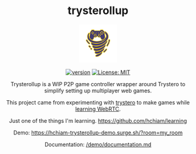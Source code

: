 <div align="center">

# trysterollup

<img src="trysterollup.png" height="100">

[![version](https://img.shields.io/npm/v/trysterollup.svg?style=flat-square&color=423a73)](https://www.npmjs.com/package/trysterollup) [![License: MIT](https://img.shields.io/badge/License-MIT-f5d20d.svg?style=flat-square)](https://github.com/hchiam/trysterollup/blob/main/LICENSE)

Trysterollup is a WIP P2P game controller wrapper around Trystero to simplify setting up multiplayer web games.

This project came from experimenting with [trystero](https://github.com/dmotz/trystero) to make games while [learning WebRTC](https://github.com/hchiam/learning-webrtc).

Just one of the things I'm learning. https://github.com/hchiam/learning

Demo: https://hchiam-trysterollup-demo.surge.sh/?room=my_room

Documentation: [/demo/documentation.md](https://github.com/hchiam/trysterollup/blob/main/demo/documentation.md)

</div>
